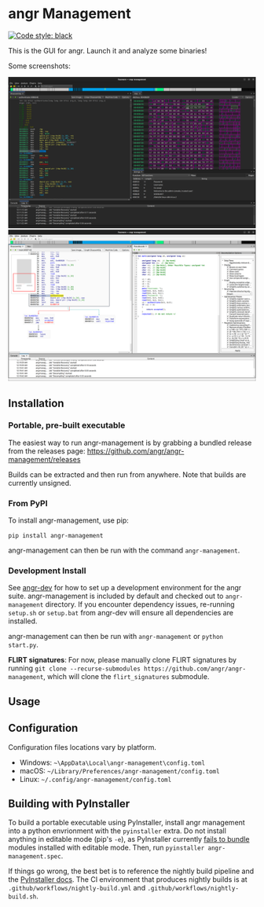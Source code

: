 # angr Management
[![Code style: black](https://img.shields.io/badge/code%20style-black-000000.svg)](https://github.com/psf/black)

This is the GUI for angr.
Launch it and analyze some binaries!

Some screenshots:

[![Disassembly](screenshots/disassembly.png)](https://github.com/angr/angr-management/blob/master/screenshots/disassembly.png)
[![Decompilation](screenshots/decompilation.png)](https://github.com/angr/angr-management/blob/master/screenshots/decompilation.png)

## Installation

### Portable, pre-built executable

The easiest way to run angr-management is by grabbing a bundled release from the releases page: https://github.com/angr/angr-management/releases

Builds can be extracted and then run from anywhere.
Note that builds are currently unsigned.

### From PyPI

To install angr-management, use pip:

```
pip install angr-management
```

angr-management can then be run with the command `angr-management`.

### Development Install

See [angr-dev](https://github.com/angr/angr-dev) for how to set up a development environment for the angr suite.
angr-management is included by default and checked out to `angr-management` directory.
If you encounter dependency issues, re-running `setup.sh` or `setup.bat` from angr-dev will ensure all dependencies are installed.

angr-management can then be run with `angr-management` or `python start.py`.

**FLIRT signatures**: For now, please manually clone FLIRT signatures by running `git clone --recurse-submodules https://github.com/angr/angr-management`, which will clone the `flirt_signatures` submodule.

## Usage

## Configuration

Configuration files locations vary by platform.

- Windows: `~\AppData\Local\angr-management\config.toml`
- macOS: `~/Library/Preferences/angr-management/config.toml`
- Linux: `~/.config/angr-management/config.toml`

## Building with PyInstaller
To build a portable executable using PyInstaller, install angr management into a python envrionment with the `pyinstaller` extra.
Do not install anything in editable mode (pip's `-e`), as PyInstaller currently [fails to bundle](https://github.com/pyinstaller/pyinstaller/issues/7524) modules installed with editable mode.
Then, run `pyinstaller angr-management.spec`.

If things go wrong, the best bet is to reference the nightly build pipeline and the [PyInstaller docs](https://pyinstaller.org/en/stable/).
The CI environment that produces nightly builds is at `.github/workflows/nightly-build.yml` and `.github/workflows/nightly-build.sh`.
